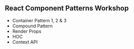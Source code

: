 ## React Component Patterns Workshop

- Container Pattern 1, 2 & 3
- Compound Pattern
- Render Props
- HOC
- Context API
